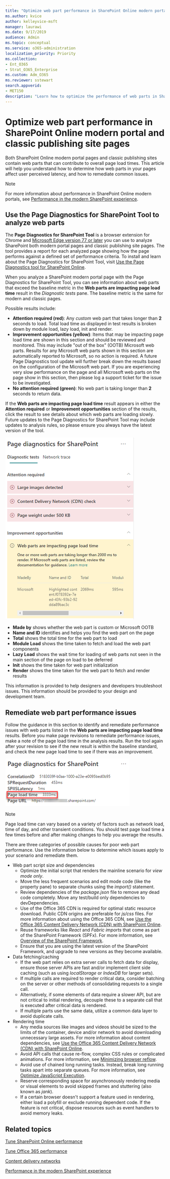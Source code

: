 ```yaml
---
title: "Optimize web part performance in SharePoint Online modern portal site pages"
ms.author: kvice
author: kelleyvice-msft
manager: laurawi
ms.date: 9/17/2019
audience: Admin
ms.topic: conceptual
ms.service: o365-administration
localization_priority: Priority
ms.collection: 
- Ent_O365
- Strat_O365_Enterprise
ms.custom: Adm_O365
ms.reviewer: sstewart
search.appverid:
- MET150
description: "Learn how to optimize the performance of web parts in SharePoint Online modern portal and classic publishing site pages."
---
```


# Optimize web part performance in SharePoint Online modern portal and classic publishing site pages

Both SharePoint Online modern portal pages and classic publishing sites contain web parts that can contribute to overall page load times. This article will help you understand how to determine how web parts in your pages affect user perceived latency, and how to remediate common issues.

>[!NOTE]
>For more information about performance in SharePoint Online modern portals, see [Performance in the modern SharePoint experience](https://docs.microsoft.com/en-us/sharepoint/modern-experience-performance).

## Use the Page Diagnostics for SharePoint Tool to analyze web parts

The **Page Diagnostics for SharePoint Tool** is a browser extension for Chrome and [Microsoft Edge version 77 or later](https://www.microsoftedgeinsider.com/en-us/download?form=MI13E8&OCID=MI13E8) you can use to analyze SharePoint both modern portal pages and classic publishing site pages. The tool provides a report for each analyzed page showing how the page performs against a defined set of performance criteria. To install and learn about the Page Diagnostics for SharePoint Tool, visit [Use the Page Diagnostics tool for SharePoint Online](page-diagnostics-for-spo.md).

When you analyze a SharePoint modern portal page with the Page Diagnostics for SharePoint Tool, you can see information about web parts that exceed the baseline metric in the **Web parts are impacting page load time** result in the _Diagnostic tests_ pane. The baseline metric is the same for modern and classic pages.

Possible results include:

- **Attention required (red)**: Any _custom_ web part that takes longer than **2** seconds to load. Total load time as displayed in test results is broken down by module load, lazy load, init and render.
- **Improvement opportunities (yellow)**: Items that may be impacting page load time are shown in this section and should be reviewed and monitored. This may include "out of the box" (OOTB) Microsoft web parts. Results for any Microsoft web parts shown in this section are automatically reported to Microsoft, so no action is required. A future Page Diagnostics tool update will further break down the results based on the configuration of the Microsoft web part. If you are experiencing very slow performance on the page and all Microsoft web parts on the page show in this section, then please log a support ticket for the issue to be investigated.
- **No attention required (green)**: No web part is taking longer than **2** seconds to return data.

If the **Web parts are impacting page load time** result appears in either the **Attention required** or **Improvement opportunities** section of the results, click the result to see details about which web parts are loading slowly. Future updates to the Page Diagnostics for SharePoint Tool may include updates to analysis rules, so please ensure you always have the latest version of the tool.

![Page Diagnostics Tool results](media/modern-portal-optimization/pagediag-web-part.png)

- **Made by** shows whether the web part is custom or Microsoft OOTB
- **Name and ID** identifies and helps you find the web part on the page
- **Total** shows the total time for the web part to load
- **Module Load** shows the time taken to fetch and load the web part components
- **Lazy Load** shows the wait time for loading of web parts not seen in the main section of the page on load to be deferred
- **Init** shows the time taken for web part initialization
- **Render** shows the time taken for the web part to fetch and render results

This information is provided to help designers and developers troubleshoot issues. This information should be provided to your design and development team.

## Remediate web part performance issues

Follow the guidance in this section to identify and remediate performance issues with web parts listed in the **Web parts are impacting page load time** results. Before you make page revisions to remediate performance issues, make a note of the page load time in the analysis results. Run the tool again after your revision to see if the new result is within the baseline standard, and check the new page load time to see if there was an improvement.

![Page load time results](media/modern-portal-optimization/pagediag-page-load-time.png)

>[!NOTE]
>Page load time can vary based on a variety of factors such as network load, time of day, and other transient conditions. You should test page load time a few times before and after making changes to help you average the results.

There are three categories of possible causes for poor web part performance. Use the information below to determine which issues apply to your scenario and remediate them.

- Web part script size and dependencies
  - Optimize the initial script that renders the mainline scenario for _view mode only_.
  - Move the less frequent scenarios and edit mode code (like the property pane) to separate chunks using the _import()_ statement.
  - Review dependencies of the _package.json_ file to remove any dead code completely. Move any test/build only dependencies to devDependencies.
  - Use of the Office 365 CDN is required for optimal static resource download. Public CDN origins are preferable for _js/css_ files. For more information about using the Office 365 CDN, see [Use the Office 365 Content Delivery Network (CDN) with SharePoint Online](use-office-365-cdn-with-spo.md).
  - Reuse frameworks like _React_ and _Fabric imports_ that come as part of the SharePoint Framework (SPFx). For more information, see [Overview of the SharePoint Framework](https://docs.microsoft.com/en-us/sharepoint/dev/spfx/sharepoint-framework-overview).
  - Ensure that you are using the latest version of the SharePoint Framework, and upgrade to new versions as they become available.
- Data fetching/caching
  - If the web part relies on extra server calls to fetch data for display, ensure those server APIs are fast and/or implement client side caching (such as using _localStorage_ or _IndexDB_ for larger sets).
  - If multiple calls are required to render critical data, consider batching on the server or other methods of consolidating requests to a single call.
  - Alternatively, if some elements of data require a slower API, but are not critical to initial rendering, decouple these to a separate call that is executed after critical data is rendered.
  - If multiple parts use the same data, utilize a common data layer to avoid duplicate calls.
- Rendering time
  - Any media sources like images and videos should be sized to the limits of the container, device and/or network to avoid downloading unnecessary large assets. For more information about content dependencies, see [Use the Office 365 Content Delivery Network (CDN) with SharePoint Online](use-office-365-cdn-with-spo.md).
  - Avoid API calls that cause re-flow, complex CSS rules or complicated animations. For more information, see [Minimizing browser reflow](https://developers.google.com/speed/docs/insights/browser-reflow).
  - Avoid use of chained long running tasks. Instead, break long running tasks apart into separate queues. For more information, see [Optimize JavaScript Execution](https://developers.google.com/web/fundamentals/performance/rendering/optimize-javascript-execution).
  - Reserve corresponding space for asynchronously rendering media or visual elements to avoid skipped frames and stuttering (also known as _jank_).
  - If a certain browser doesn't support a feature used in rendering, either load a polyfill or exclude running dependent code. If the feature is not critical,
dispose resources such as event handlers to avoid memory leaks.

## Related topics

[Tune SharePoint Online performance](tune-sharepoint-online-performance.md)

[Tune Office 365 performance](tune-office-365-performance.md)

[Content delivery networks](content-delivery-networks.md)

[Performance in the modern SharePoint experience](https://docs.microsoft.com/en-us/sharepoint/modern-experience-performance.md)
